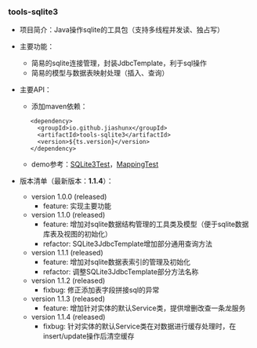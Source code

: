 
### tools-sqlite3

- 项目简介：Java操作sqlite的工具包（支持多线程并发读、独占写）

- 主要功能：
   - 简易的sqlite连接管理，封装JdbcTemplate，利于sql操作
   - 简易的模型与数据表映射处理（插入、查询）

- 主要API：

   - 添加maven依赖：
   ```text
      <dependency>
        <groupId>io.github.jiashunx</groupId>
        <artifactId>tools-sqlite3</artifactId>
        <version>${ts.version}</version>
      </dependency>
   ```

   - demo参考：[SQLite3Test](./src/test/java/io/github/jiashunx/tools/sqlite3/SQLite3Test.java)，[MappingTest](./src/test/java/io/github/jiashunx/tools/sqlite3/MappingTest.java)

- 版本清单（最新版本：<b>1.1.4</b>）：

   - version 1.0.0 (released)
      - feature: 实现主要功能
   - version 1.1.0 (released)
      - feature: 增加对sqlite数据结构管理的工具类及模型（便于sqlite数据库表及视图的初始化）
      - refactor: SQLite3JdbcTemplate增加部分通用查询方法
   - version 1.1.1 (released)
      - feature: 增加对sqlite数据表索引的管理及初始化
      - refactor: 调整SQLite3JdbcTemplate部分方法名称
   - version 1.1.2 (released)
      - fixbug: 修正添加表字段拼接sql的异常
   - version 1.1.3 (released)
      - feature: 增加针对实体的默认Service类，提供增删改查一条龙服务
   - version 1.1.4 (released)
      - fixbug: 针对实体的默认Service类在对数据进行缓存处理时，在insert/update操作后清空缓存
